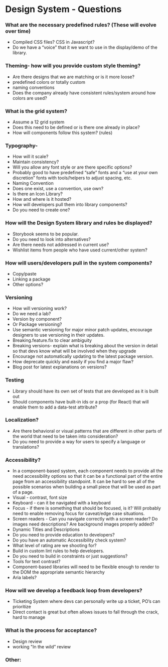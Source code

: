 # Design System - Questions

### What are the necessary predefined rules? (These will evolve over time) 
- Compiled CSS files? CSS in Javascript?
- Do we have a “voice” that it we want to use in the display/demo of the library.

### Theming- how will you provide custom style theming? 
- Are there designs that we are matching or is it more loose?
- predefined colors or totally custom
- naming conventions
- Does the company already have consistent rules/system around how colors are used?

### What is the grid system?
- Assume a 12 grid system
- Does this need to be defined or is there one already in place?
- How will components follow this system? (rules)

### Typography- 
- How will it scale?
- Maintain consistency?
- Will you allow any font style or are there specific options? 
- Probably good to have predefined “safe” fonts and a “use at your own discretion” fonts with tools/helpers to adjust spacing, etc.﻿ 
- Naming Convention
- Does one exist, use a convention, use own?
- Is there an Icon Library?
- How and where is it hosted?
- How will developers pull them into library components?
- Do you need to create one?

### How will the Design System library and rules be displayed?
- Storybook seems to be popular.
- Do you need to look into alternatives?
- Are there needs not addressed in current use?
- Wishlist items from people who have used current/other system?

### How will users/developers pull in the system components?
- Copy/paste
- Linking a package
- Other options?

### Versioning
- How will versioning work? 
- Do we need a lab?
- Version by component?
- Or Package versioning?
- Use semantic versioning for major minor patch updates, encourage designers to use versioning in their updates.
- Breaking.feature.fix to clear ambiguity
- Breaking versions- explain what is breaking about the version in detail so that devs know what will be involved when they upgrade
- Encourage not automatically updating to the latest package version.
- How deprecate quickly and easily if you find a major flaw?
- Blog post for latest explanations on versions?

### Testing
- Library should have its own set of tests that are developed as it is built out
- Should components have built-in ids or a prop (for React) that will enable them to add a data-test attribute?


### Localization?
- Are there behavioral or visual patterns that are different in other parts of the world that need to be taken into consideration?
- Do you need to provide a way for users to specify a language or translations?

### Accessibility?
- In a component-based system, each component needs to provide all the need accessibility options so that it can be a functional part of the entire page from an accessibility standpoint. It can be hard to see all of the possible scenarios when building a small piece that will be used as part of a page.
- Visual - contrast, font size
- Keyboard - can it be navigated with a keyboard
- Focus - if there is something that should be focused, is it? Will probably need to enable removing focus for caveat/edge case situations.
- Screen readers - Can you navigate correctly with a screen reader? Do images need descriptions? Are background images properly added?
- Dynamic Titles and Descriptions
- Do you need to provide education to developers?
- Do you have an automatic Accessibility check system?
- What level of rating are we shooting for?
- Build in custom lint rules to help developers.
- Do you need to build in constraints or just suggestions?
- Tools for text contrast?
- Component-based libraries will need to be flexible enough to render to the DOM the appropriate semantic hierarchy
- Aria labels?

### How will we develop a feedback loop from developers?
- Ticketing System where devs can personally write up a ticket, PO’s can prioritize
- Direct contact is great but often allows issues to fall through the crack, hard to manage

### What is the process for acceptance? 
- Design review
- working "In the wild” review

### Other:


